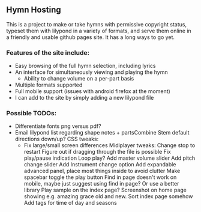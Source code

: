 ## Hymn Hosting

This is a project to make or take hymns with permissive copyright status, typeset them with lilypond in a variety of formats, and serve them online in a friendly and usable github pages site. It has a long ways to go yet.

### Features of the site include:
 - Easy browsing of the full hymn selection, including lyrics
 - An interface for simultaneously viewing and playing the hymn
     - Ability to change volume on a per-part basis
 - Multiple formats supported
 - Full mobile support (issues with android firefox at the moment)
 - I can add to the site by simply adding a new lilypond file

### Possible TODOs:
 - Differentiate fonts png versus pdf?
 - Email lilypond list regarding shape notes + partsCombine
   Stem default directions down/up?
   CSS tweaks:
    - Fix large/small screen differences
   Midiplayer tweaks:
      Change stop to restart
      Figure out if dragging through the file is possible
      Fix play/pause indication
      Loop play?
      Add master volume slider
      Add pitch change slider
      Add Instrument change option
      Add expandable advanced panel, place most things inside to avoid clutter
      Make spacebar toggle the play button
    Find in page doesn't work on mobile, maybe just suggest using find in page? Or use a better library
    Play sample on the index page?
    Screenshot on home page showing e.g. amazing grace old and new.
    Sort index page somehow
    Add tags for time of day and seasons
